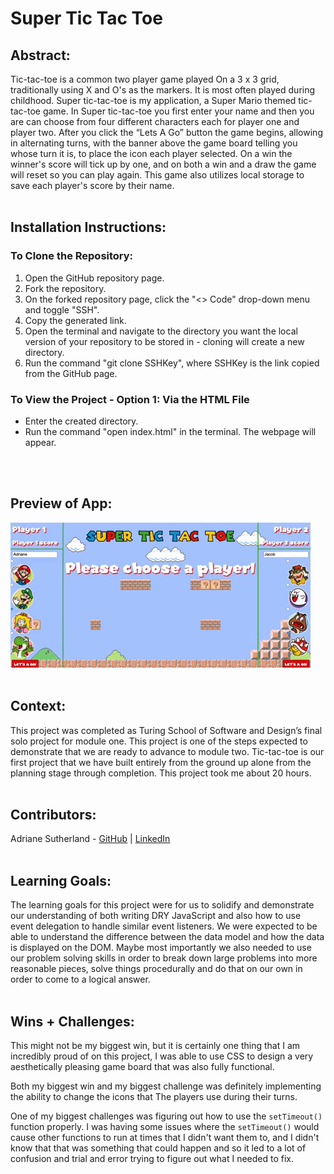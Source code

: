 # Super Tic Tac Toe

## Abstract:
Tic-tac-toe is a common two player game played On a 3 x 3 grid, traditionally using X and O's as the markers. It is most often played during childhood. Super tic-tac-toe is my application, a Super Mario themed tic-tac-toe game. In Super tic-tac-toe you first enter your name and then you are can choose from four different characters each for player one and player two. After you click the “Lets A Go” button the game begins, allowing in alternating turns, with the banner above the game board telling you whose turn it is, to place the icon each player selected. On a win the winner's score will tick up by one, and on both a win and a draw the game will reset so you can play again. This game also utilizes local storage to save each player's score by their name.
<br>
<br>
## Installation Instructions:

### To Clone the Repository:
1. Open the GitHub repository page.
1. Fork the repository.
1. On the forked repository page, click the "<> Code" drop-down menu and toggle "SSH".
1. Copy the generated link.
1. Open the terminal and navigate to the directory you want the local version of your repository to be stored in - cloning will create a new directory.
1. Run the command "git clone SSHKey", where SSHKey is the link copied from the GitHub page.

### To View the Project - Option 1: Via the HTML File
- Enter the created directory.
- Run the command "open index.html" in the terminal. The webpage will appear.

<br>
<br>

## Preview of App:
![app preview](assets/example.gif)
<br>
<br>

## Context:

This project was completed as Turing School of Software and Design’s final solo project for module one. This project is one of the steps expected to demonstrate that we are ready to advance to module two. Tic-tac-toe is our first project that we have built entirely from the ground up alone from the planning stage through completion. This project took me about 20 hours. 
<br>
<br>
## Contributors:

Adriane Sutherland - [GitHub](https://github.com/asutherland91) | [LinkedIn](https://www.linkedin.com/in/adrianesutherland/)
<br>
<br>
## Learning Goals:

The learning goals for this project were for us to solidify and demonstrate our understanding of both writing DRY JavaScript and also how to use event delegation to handle similar event listeners. We were expected to be able to understand the difference between the data model and how the data is displayed on the DOM. Maybe most importantly we also needed to use our problem solving skills in order to break down large problems into more reasonable pieces, solve things procedurally and do that on our own in order to come to a logical answer.
<br>
<br>
## Wins + Challenges:

This might not be my biggest win, but it is certainly one thing that I am incredibly proud of on this project, I was able to use CSS to design a very aesthetically pleasing game board that was also fully functional. 

Both my biggest win and my biggest challenge was definitely implementing the ability to change the icons that The players use during their turns. 

One of my biggest challenges was figuring out how to use the ```setTimeout()``` function properly. I was having some issues where the ```setTimeout()``` would cause other functions to run at times that I didn't want them to, and I didn't know that that was something that could happen and so it led to a lot of confusion and trial and error trying to figure out what I needed to fix.
